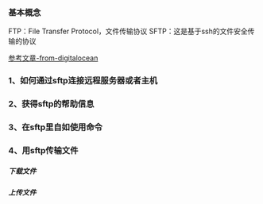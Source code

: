 ### 基本概念
FTP：File Transfer Protocol，文件传输协议
SFTP：这是基于ssh的文件安全传输的协议

[参考文章-from-digitalocean](https://www.digitalocean.com/community/tutorials/how-to-use-sftp-to-securely-transfer-files-with-a-remote-server)

### 1、如何通过sftp连接远程服务器或者主机


### 2、获得sftp的帮助信息

### 3、在sftp里自如使用命令

### 4、用sftp传输文件
##### 下载文件
##### 上传文件
